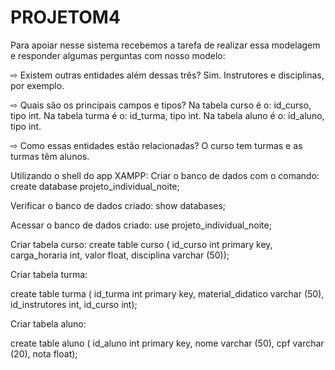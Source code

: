 # PROJETOM4

Para apoiar nesse sistema recebemos a tarefa de realizar essa modelagem e responder algumas perguntas com nosso modelo:

⇨ Existem outras entidades além dessas três? Sim. Instrutores e disciplinas, por exemplo.

⇨ Quais são os principais campos e tipos? Na tabela curso é o: id_curso, tipo int. Na tabela turma é o: id_turma, tipo int. Na tabela aluno é o: id_aluno, tipo int.

⇨ Como essas entidades estão relacionadas? O curso tem turmas e as turmas têm alunos.

Utilizando o shell do app XAMPP: Criar o banco de dados com o comando: create database projeto_individual_noite;

Verificar o banco de dados criado: show databases;

Acessar o banco de dados criado: use projeto_individual_noite;

Criar tabela curso: create table curso ( id_curso int primary key, carga_horaria int, valor float, disciplina varchar (50));

Criar tabela turma:

create table turma ( id_turma int primary key, material_didatico varchar (50), id_instrutores int, id_curso int);

Criar tabela aluno:

create table aluno ( id_aluno int primary key, nome varchar (50), cpf varchar (20), nota float);

